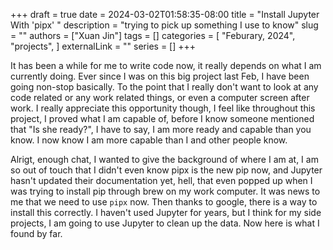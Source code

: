 +++ 
draft = true
date = 2024-03-02T01:58:35-08:00
title = "Install Jupyter With 'pipx' "
description = "trying to pick up something I use to know"
slug = ""
authors = ["Xuan Jin"]
tags = []
categories = [
	"Feburary, 2024", "projects",
]
externalLink = ""
series = []
+++

It has been a while for me to write code now, it really depends on what I am currently doing. Ever since I was on this big project last Feb, I have been going non-stop basically. To the point that I really don't want to look at any code related or any work related things, or even a computer screen after work. I really appreciate this opportunity though, I feel like throughout this project, I proved what I am capable of, before I know someone mentioned that "Is she ready?", I have to say, I am more ready and capable than you know. I now know I am more capable than I and other people know.

Alrigt, enough chat, I wanted to give the background of where I am at, I am so out of touch that I didn't even know pipx is the new pip now, and Jupyter hasn't updated their documentation yet, hell, that even popped up when I was trying to install pip through brew on my work computer. It was news to me that we need to use `pipx` now. Then thanks to google, there is a way to install this correctly. I haven't used Jupyter for years, but I think for my side projects, I am going to use Jupyter to clean up the data. Now here is what I found by far.
